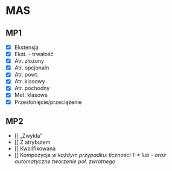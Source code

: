 # MAS

## MP1
  - [x] Ekstensja
  - [x] Ekst. - trwałość
  - [x] Atr. złożony
  - [x] Atr. opcjonaln
  - [x] Atr. powt.
  - [x] Atr. klasowy
  - [x] Atr. pochodny
  - [x] Met. klasowa
  - [x] Przesłonięcie/przeciążenie

## MP2
 - [] „Zwykła”
 - [] Z atrybutem
 - [] Kwalifikowana
 - [] Kompozycja
_w każdym przypadku: liczności 1-* lub *-* oraz automatyczne tworzenie poł. zwrotnego_